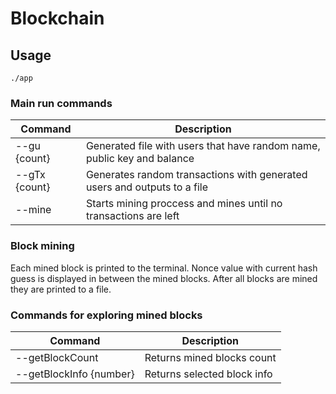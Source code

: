 # Blockchain

## Usage

`./app`

### Main run commands

| Command             | Description                                                                |
|---------------------|----------------------------------------------------------------------------|
| --gu {count}        | Generated file with users that have random name, public key and balance    |
| --gTx {count}       | Generates random transactions with generated users and outputs to a file   |
| --mine              | Starts mining proccess and mines until no transactions are left            |

### Block mining

Each mined block is printed to the terminal.
Nonce value with current hash guess is displayed in between the mined blocks.
After all blocks are mined they are printed to a file.

### Commands for exploring mined blocks

| Command                      | Description                    |
|------------------------------|--------------------------------|
| --getBlockCount              | Returns mined blocks count     |
| --getBlockInfo {number}      | Returns selected block info    |
